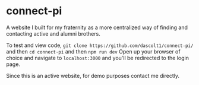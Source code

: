 # connect-pi
A website I built for my fraternity as a more centralized way of finding and contacting active and alumni brothers.


To test and view code, ```git clone https://github.com/dascolt1/connect-pi/``` and then ```cd connect-pi``` and then ```npm run dev```
Open up your browser of choice and navigate to ```localhost:3000``` and you'll be redirected to the login page.

Since this is an active website, for demo purposes contact me directly.
